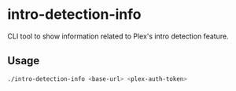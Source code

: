 # intro-detection-info
CLI tool to show information related to Plex's intro detection feature.

## Usage

```bash
./intro-detection-info <base-url> <plex-auth-token>
```
